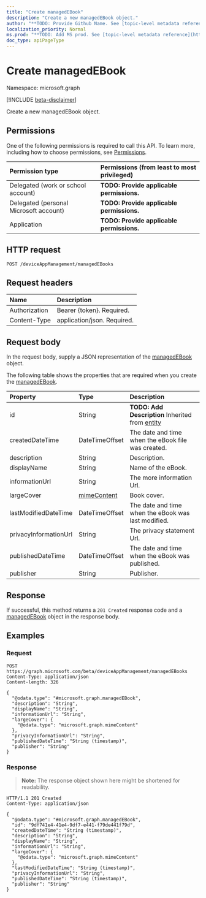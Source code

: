 ```yaml
---
title: "Create managedEBook"
description: "Create a new managedEBook object."
author: "**TODO: Provide Github Name. See [topic-level metadata reference](https://msgo.azurewebsites.net/add/document/guidelines/metadata.html#topic-level-metadata)**"
localization_priority: Normal
ms.prod: "**TODO: Add MS prod. See [topic-level metadata reference](https://msgo.azurewebsites.net/add/document/guidelines/metadata.html#topic-level-metadata)**"
doc_type: apiPageType
---
```


# Create managedEBook
Namespace: microsoft.graph

[!INCLUDE [beta-disclaimer](../../includes/beta-disclaimer.md)]

Create a new managedEBook object.

## Permissions
One of the following permissions is required to call this API. To learn more, including how to choose permissions, see [Permissions](/graph/permissions-reference).

|Permission type|Permissions (from least to most privileged)|
|:---|:---|
|Delegated (work or school account)|**TODO: Provide applicable permissions.**|
|Delegated (personal Microsoft account)|**TODO: Provide applicable permissions.**|
|Application|**TODO: Provide applicable permissions.**|

## HTTP request

<!-- {
  "blockType": "ignored"
}
-->
``` http
POST /deviceAppManagement/managedEBooks
```

## Request headers
|Name|Description|
|:---|:---|
|Authorization|Bearer {token}. Required.|
|Content-Type|application/json. Required.|

## Request body
In the request body, supply a JSON representation of the [managedEBook](../resources/managedebook.md) object.

The following table shows the properties that are required when you create the [managedEBook](../resources/managedebook.md).

|Property|Type|Description|
|:---|:---|:---|
|id|String|**TODO: Add Description** Inherited from [entity](../resources/entity.md)|
|createdDateTime|DateTimeOffset|The date and time when the eBook file was created.|
|description|String|Description.|
|displayName|String|Name of the eBook.|
|informationUrl|String|The more information Url.|
|largeCover|[mimeContent](../resources/mimecontent.md)|Book cover.|
|lastModifiedDateTime|DateTimeOffset|The date and time when the eBook was last modified.|
|privacyInformationUrl|String|The privacy statement Url.|
|publishedDateTime|DateTimeOffset|The date and time when the eBook was published.|
|publisher|String|Publisher.|



## Response

If successful, this method returns a `201 Created` response code and a [managedEBook](../resources/managedebook.md) object in the response body.

## Examples

### Request
<!-- {
  "blockType": "request",
  "name": "create_managedebook_from_"
}
-->
``` http
POST https://graph.microsoft.com/beta/deviceAppManagement/managedEBooks
Content-Type: application/json
Content-length: 326

{
  "@odata.type": "#microsoft.graph.managedEBook",
  "description": "String",
  "displayName": "String",
  "informationUrl": "String",
  "largeCover": {
    "@odata.type": "microsoft.graph.mimeContent"
  },
  "privacyInformationUrl": "String",
  "publishedDateTime": "String (timestamp)",
  "publisher": "String"
}
```


### Response
>**Note:** The response object shown here might be shortened for readability.
<!-- {
  "blockType": "response",
  "truncated": true,
  "@odata.type": "microsoft.graph.managedEBook"
}
-->
``` http
HTTP/1.1 201 Created
Content-Type: application/json

{
  "@odata.type": "#microsoft.graph.managedEBook",
  "id": "9df741e4-41e4-9df7-e441-f79de441f79d",
  "createdDateTime": "String (timestamp)",
  "description": "String",
  "displayName": "String",
  "informationUrl": "String",
  "largeCover": {
    "@odata.type": "microsoft.graph.mimeContent"
  },
  "lastModifiedDateTime": "String (timestamp)",
  "privacyInformationUrl": "String",
  "publishedDateTime": "String (timestamp)",
  "publisher": "String"
}
```

